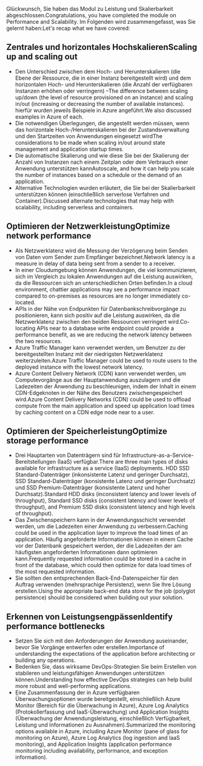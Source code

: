 <span data-ttu-id="9355d-101">Glückwunsch, Sie haben das Modul zu Leistung und Skalierbarkeit abgeschlossen.</span><span class="sxs-lookup"><span data-stu-id="9355d-101">Congratulations, you have completed the module on Performance and Scalability.</span></span> <span data-ttu-id="9355d-102">Im Folgenden wird zusammengefasst, was Sie gelernt haben:</span><span class="sxs-lookup"><span data-stu-id="9355d-102">Let's recap what we have covered:</span></span>

## <a name="scaling-up-and-scaling-out"></a><span data-ttu-id="9355d-103">Zentrales und horizontales Hochskalieren</span><span class="sxs-lookup"><span data-stu-id="9355d-103">Scaling up and scaling out</span></span>

- <span data-ttu-id="9355d-104">Den Unterschied zwischen dem Hoch- und Herunterskalieren (die Ebene der Ressource, die in einer Instanz bereitgestellt wird) und dem horizontalen Hoch- und Herunterskalieren (die Anzahl der verfügbaren Instanzen erhöhen oder verringern) –</span><span class="sxs-lookup"><span data-stu-id="9355d-104">The difference between scaling up/down (the level of resource provisioned on an instance) and scaling in/out (increasing or decreasing the number of available instances).</span></span> <span data-ttu-id="9355d-105">hierfür wurden jeweils Beispiele in Azure angeführt.</span><span class="sxs-lookup"><span data-stu-id="9355d-105">We also discussed examples in Azure of each.</span></span>
- <span data-ttu-id="9355d-106">Die notwendigen Überlegungen, die angestellt werden müssen, wenn das horizontale Hoch-/Herunterskalieren bei der Zustandsverwaltung und den Startzeiten von Anwendungen eingesetzt wird</span><span class="sxs-lookup"><span data-stu-id="9355d-106">The considerations to be made when scaling in/out around state management and application startup times.</span></span>
- <span data-ttu-id="9355d-107">Die automatische Skalierung und wie diese Sie bei der Skalierung der Anzahl von Instanzen nach einem Zeitplan oder dem Verbrauch einer Anwendung unterstützen kann</span><span class="sxs-lookup"><span data-stu-id="9355d-107">Autoscale, and how it can help you scale the number of instances based on a schedule or the demand of an application.</span></span>
- <span data-ttu-id="9355d-108">Alternative Technologien wurden erläutert, die Sie bei der Skalierbarkeit unterstützen können (einschließlich serverlose Verfahren und Container).</span><span class="sxs-lookup"><span data-stu-id="9355d-108">Discussed alternate technologies that may help with scalability, including serverless and containers.</span></span>

## <a name="optimize-network-performance"></a><span data-ttu-id="9355d-109">Optimieren der Netzwerkleistung</span><span class="sxs-lookup"><span data-stu-id="9355d-109">Optimize network performance</span></span>

- <span data-ttu-id="9355d-110">Als Netzwerklatenz wird die Messung der Verzögerung beim Senden von Daten vom Sender zum Empfänger bezeichnet.</span><span class="sxs-lookup"><span data-stu-id="9355d-110">Network latency is a measure in delay of data being sent from a sender to a receiver.</span></span>
- <span data-ttu-id="9355d-111">In einer Cloudumgebung können Anwendungen, die viel kommunizieren, sich im Vergleich zu lokalen Anwendungen auf die Leistung auswirken, da die Ressourcen sich an unterschiedlichen Orten befinden.</span><span class="sxs-lookup"><span data-stu-id="9355d-111">In a cloud environment, chattier applications may see a performance impact compared to on-premises as resources are no longer immediately co-located.</span></span>
- <span data-ttu-id="9355d-112">APIs in der Nähe von Endpunkten für Datenbankschreibvorgänge zu positionieren, kann sich positiv auf die Leistung auswirken, da die Netzwerklatenz zwischen den beiden Ressourcen verringert wird.</span><span class="sxs-lookup"><span data-stu-id="9355d-112">Co-locating APIs near to a database write endpoint could provide a performance benefit, as we are reducing the network latency between the two resources.</span></span>
- <span data-ttu-id="9355d-113">Azure Traffic Manager kann verwendet werden, um Benutzer zu der bereitgestellten Instanz mit der niedrigsten Netzwerklatenz weiterzuleiten.</span><span class="sxs-lookup"><span data-stu-id="9355d-113">Azure Traffic Manager could be used to route users to the deployed instance with the lowest network latency.</span></span>
- <span data-ttu-id="9355d-114">Azure Content Delivery Network (CDN) kann verwendet werden, um Computevorgänge aus der Hauptanwendung auszulagern und die Ladezeiten der Anwendung zu beschleunigen, indem der Inhalt in einem CDN-Edgeknoten in der Nähe des Benutzers zwischengespeichert wird.</span><span class="sxs-lookup"><span data-stu-id="9355d-114">Azure Content Delivery Networks (CDN) could be used to offload compute from the main application and speed up application load times by caching content on a CDN edge node near to a user.</span></span>

## <a name="optimize-storage-performance"></a><span data-ttu-id="9355d-115">Optimieren der Speicherleistung</span><span class="sxs-lookup"><span data-stu-id="9355d-115">Optimize storage performance</span></span>

- <span data-ttu-id="9355d-116">Drei Hauptarten von Datenträgern sind für Infrastructure-as-a-Service-Bereitstellungen (IaaS) verfügbar.</span><span class="sxs-lookup"><span data-stu-id="9355d-116">There are three main types of disks available for infrastructure as a service (IaaS) deployments.</span></span> <span data-ttu-id="9355d-117">HDD SSD Standard-Datenträger (inkonsistente Latenz und geringer Durchsatz), SSD Standard-Datenträger (konsistente Latenz und geringer Durchsatz) und SSD Premium-Datenträger (konsistente Latenz und hoher Durchsatz).</span><span class="sxs-lookup"><span data-stu-id="9355d-117">Standard HDD disks (inconsistent latency and lower levels of throughput), Standard SSD disks (consistent latency and lower levels of throughput), and Premium SSD disks (consistent latency and high levels of throughput).</span></span>
- <span data-ttu-id="9355d-118">Das Zwischenspeichern kann in der Anwendungsschicht verwendet werden, um die Ladezeiten einer Anwendung zu verbessern.</span><span class="sxs-lookup"><span data-stu-id="9355d-118">Caching could be used in the application layer to improve the load times of an application.</span></span> <span data-ttu-id="9355d-119">Häufig angeforderte Informationen können in einem Cache vor der Datenbank gespeichert werden, der die Ladezeiten der am häufigsten angeforderten Informationen dann optimieren kann.</span><span class="sxs-lookup"><span data-stu-id="9355d-119">Frequently requested information could be stored in a cache in front of the database, which could then optimize for data load times of the most requested information.</span></span>
- <span data-ttu-id="9355d-120">Sie sollten den entsprechenden Back-End-Datenspeicher für den Auftrag verwenden (mehrsprachige Persistenz), wenn Sie Ihre Lösung erstellen.</span><span class="sxs-lookup"><span data-stu-id="9355d-120">Using the appropriate back-end data store for the job (polyglot persistence) should be considered when building out your solution.</span></span>

## <a name="identify-performance-bottlenecks"></a><span data-ttu-id="9355d-121">Erkennen von Leistungsengpässen</span><span class="sxs-lookup"><span data-stu-id="9355d-121">Identify performance bottlenecks</span></span>

- <span data-ttu-id="9355d-122">Setzen Sie sich mit den Anforderungen der Anwendung auseinander, bevor Sie Vorgänge entwerfen oder erstellen.</span><span class="sxs-lookup"><span data-stu-id="9355d-122">Importance of understanding the expectations of the application before architecting or building any operations.</span></span>
- <span data-ttu-id="9355d-123">Bedenken Sie, dass wirksame DevOps-Strategien Sie beim Erstellen von stabileren und leistungsfähigen Anwendungen unterstützen können.</span><span class="sxs-lookup"><span data-stu-id="9355d-123">Understanding how effective DevOps strategies can help build more robust and well-performing applications.</span></span>
- <span data-ttu-id="9355d-124">Eine Zusammenfassung der in Azure verfügbaren Überwachungsoptionen wurde bereitgestellt, einschließlich Azure Monitor (Bereich für die Überwachung in Azure), Azure Log Analytics (Protokollerfassung und IaaS-Überwachung) und Application Insights (Überwachung der Anwendungsleistung, einschließlich Verfügbarkeit, Leistung und Informationen zu Ausnahmen).</span><span class="sxs-lookup"><span data-stu-id="9355d-124">Summarized the monitoring options available in Azure, including Azure Monitor (pane of glass for monitoring on Azure), Azure Log Analytics (log ingestion and IaaS monitoring), and Application Insights (application performance monitoring including availability, performance, and exception information).</span></span>
